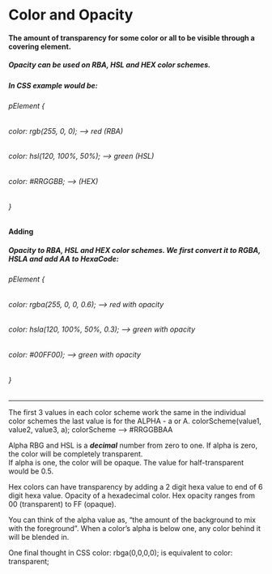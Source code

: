# Color and Opacity

#### The amount of transparency for some color or all to be visible through a covering element.

##### Opacity can be used on RBA, HSL and HEX color schemes. 
##### In CSS example would be:
###### *pElement {*
######     *color: rgb(255, 0, 0);*    --> red (RBA)
######     *color: hsl(120, 100%, 50%);*    --> green (HSL)
######     *color: #RRGGBB;*    --> (HEX)
######  *}*

#### Adding 
##### Opacity to  RBA, HSL and HEX color schemes. We first convert it to RGBA, HSLA and add AA to HexaCode:
###### *pElement {*
######     *color: rgba(255, 0, 0, 0.6);*    --> red with opacity
######     *color: hsla(120, 100%, 50%, 0.3);*    --> green with opacity
######     *color: #00FF00);*    --> green with opacity
######  *}*

---

The first 3 values in each color scheme work the same in the individual color schemes the last value is for the ALPHA - a or A.
colorScheme(value1, value2, value3, a);
colorScheme --> #RRGGBBAA

Alpha RBG and HSL is a **_decimal_** number from zero to one. 
If alpha is zero, the color will be completely transparent. <br>
If alpha is one, the color will be opaque. 
The value for half-transparent would be 0.5.

Hex colors can have transparency by adding a 2 digit hexa value to end of 6 digit hexa value. Opacity of a hexadecimal color. Hex opacity ranges from 00 (transparent) to FF (opaque).

You can think of the alpha value as, “the amount of the background to mix with the foreground”.
When a color’s alpha is below one, any color behind it will be blended in.

One final thought in CSS color: rbga(0,0,0,0); is equivalent to color: transparent;






